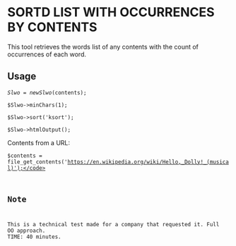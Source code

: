 # SORTD LIST WITH OCCURRENCES BY CONTENTS #
This tool retrieves the words list of any contents with the count of occurrences of each word.

Usage
-----
<code>$Slwo = new Slwo($contents);</code>

<code>$Slwo->minChars(1);</code>

<code>$Slwo->sort('ksort');</code>

<code>$Slwo->htmlOutput();</code>

Contents from a URL:

<code>$contents = file_get_contents('https://en.wikipedia.org/wiki/Hello,_Dolly!_(musical)');</code>

Note
----
This is a technical test made for a company that requested it. Full OO approach.<br/>TIME: 40 minutes.
